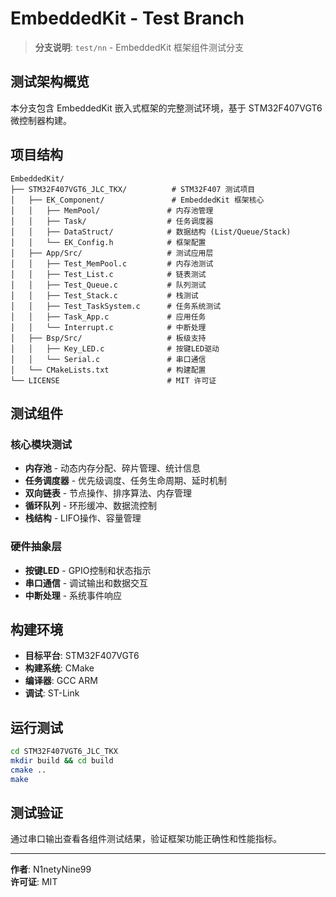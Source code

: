 # EmbeddedKit - Test Branch

> **分支说明**: `test/nn` - EmbeddedKit 框架组件测试分支

## 测试架构概览

本分支包含 EmbeddedKit 嵌入式框架的完整测试环境，基于 STM32F407VGT6 微控制器构建。

## 项目结构

```
EmbeddedKit/
├── STM32F407VGT6_JLC_TKX/          # STM32F407 测试项目
│   ├── EK_Component/               # EmbeddedKit 框架核心
│   │   ├── MemPool/               # 内存池管理
│   │   ├── Task/                  # 任务调度器
│   │   ├── DataStruct/            # 数据结构 (List/Queue/Stack)
│   │   └── EK_Config.h            # 框架配置
│   ├── App/Src/                   # 测试应用层
│   │   ├── Test_MemPool.c         # 内存池测试
│   │   ├── Test_List.c            # 链表测试  
│   │   ├── Test_Queue.c           # 队列测试
│   │   ├── Test_Stack.c           # 栈测试
│   │   ├── Test_TaskSystem.c      # 任务系统测试
│   │   ├── Task_App.c             # 应用任务
│   │   └── Interrupt.c            # 中断处理
│   ├── Bsp/Src/                   # 板级支持
│   │   ├── Key_LED.c              # 按键LED驱动
│   │   └── Serial.c               # 串口通信
│   └── CMakeLists.txt             # 构建配置
└── LICENSE                        # MIT 许可证
```

## 测试组件

### 核心模块测试
- **内存池** - 动态内存分配、碎片管理、统计信息
- **任务调度器** - 优先级调度、任务生命周期、延时机制  
- **双向链表** - 节点操作、排序算法、内存管理
- **循环队列** - 环形缓冲、数据流控制
- **栈结构** - LIFO操作、容量管理

### 硬件抽象层
- **按键LED** - GPIO控制和状态指示
- **串口通信** - 调试输出和数据交互
- **中断处理** - 系统事件响应

## 构建环境

- **目标平台**: STM32F407VGT6
- **构建系统**: CMake
- **编译器**: GCC ARM
- **调试**: ST-Link

## 运行测试

```bash
cd STM32F407VGT6_JLC_TKX
mkdir build && cd build
cmake ..
make
```

## 测试验证

通过串口输出查看各组件测试结果，验证框架功能正确性和性能指标。

---

**作者**: N1netyNine99  
**许可证**: MIT